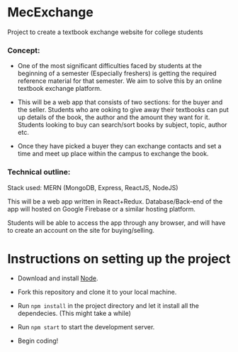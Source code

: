 # MecExchange

Project to create a textbook exchange website for college students

### Concept: 

* One of the most significant difficulties faced by students at the beginning of a semester (Especially freshers) is getting the required reference material for that semester. We aim to solve this by an online textbook exchange platform.

* This will be a web app that consists of two sections: for the buyer and the seller. Students who are ooking to give away their textbooks can put up details of the book, the author and the amount they want for it. Students looking to buy can search/sort books by subject, topic, author etc. 

* Once they have picked a buyer they can exchange contacts and set a time and meet up place within the campus to exchange the book.


### Technical outline:
	
Stack used: MERN (MongoDB, Express, ReactJS, NodeJS)

This will be a web app written in React+Redux.
Database/Back-end of the app will hosted on Google Firebase or a similar hosting platform.

Students will be able to access the app through any browser, and will have to create an account on the site for buying/selling.

# Instructions on setting up the project

* Download and install [Node](https://nodejs.org/en/).

* Fork this repository and clone it to your local machine.

* Run `npm install` in the project directory and let it install all the dependecies. (This might take a while)

* Run `npm start` to start the development server.

* Begin coding!

